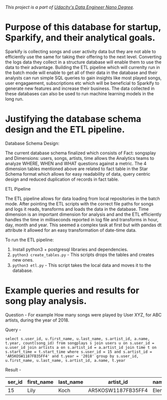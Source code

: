 _This project is a part of [Udacity's Data Engineer Nano Degree](https://eu.udacity.com/course/data-engineer-nanodegree--nd027)._

# Purpose of this database for startup, Sparkify, and their analytical goals.
Sparkify is collecting songs and user activity data but they are not able to efficiently use the same for taking their offering to the next level. Converting the logs data they collect in a structure database will enable them to use the data to their advantage. Building the ETL pipeline which will currenlty run in the batch mode will enable to get all of their data in the database and their analysts can run simple SQL queries to gain insights like most played songs, user engagaement, subscriptions etc which will be beneficial to Sparkify to generate new features and increase their business. The data collected in these databases can also be used to run machine learning models in the long run.

# Justifying the database schema design and the ETL pipeline.

Database Schema Design:

The current database schema finalized which consists of Fact: songsplay and Dimensions: users, songs, artists, time allows the Analytics teams to analyze WHERE, WHEN and WHAT questions against a metric. The 4 dimension tables mentioned above are related to fact table in the Star Schema format which allows for easy readability of data, query centric design and reduced duplication of records in fact table.

ETL Pipeline

The ETL pipeline allows for data loading from local repositories in the batch mode. After pointing the ETL scripts with the correct file paths for songs and logs it reads, transforms and loads the data in the database. Time dimension is an important dimension for analysis and and the ETL efficiently handles the time in milliseconds reported in log file and transforms in hour, day, month and year. This seemed a complex task at first but with pandas dt attribute it allowed for an easy transformation of date-time data.

To run the ETL pipeline:
1. Install python3 + postgresql libraries and dependencies.
2. `python3 create_tables.py` - This scripts drops the tables and creates new ones.
3. `python3 etl.py` - This script takes the local data and moves it to the database.
# Example queries and results for song play analysis.

Question - For example How many songs were played by User XYZ, for ABC artists, during the year of 2018.

Query -

`select
    s.user_id, u.first_name, u.last_name, s.artist_id, a.name, t.year, count(song_id)
from songplays s
    join users u
        on s.user_id = u.user_id
    join artists a
        on s.artist_id = a.artist_id
    join time t
        on s.start_time = t.start_time
where s.user_id = 15
and s.artist_id = 'AR5KOSW1187FB35FF4'
and t.year = '2018'
group by s.user_id, u.first_name, u.last_name, s.artist_id, a.name, t.year`

Result -

|ser_id|first_name|last_name|artist_id|name|year|count|
|------|----------|---------|---------|----|----|-----|
|15    |Lily      |Koch     |AR5KOSW1187FB35FF4|Elena|2018|1|
